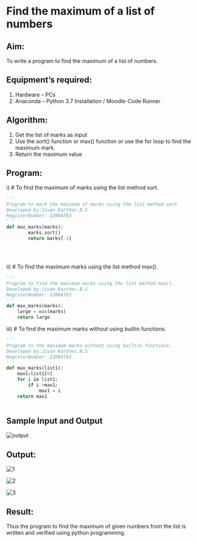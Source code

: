 # Find the maximum of a list of numbers
## Aim:
To write a program to find the maximum of a list of numbers.
## Equipment’s required:
1.	Hardware – PCs
2.	Anaconda – Python 3.7 Installation / Moodle-Code Runner
## Algorithm:
1.	Get the list of marks as input
2.	Use the sort() function or max() function or use the for loop to find the maximum mark.
3.	Return the maximum value
## Program:

i)	# To find the maximum of marks using the list method sort.
```Python
''' 
Program to mark the maximum of marks using the list method sort
Developed by:Jivan Karthec.B.S
RegisterNumber: 22004763
'''
def max_marks(marks):
        marks.sort()
        return marks[-1]
        
    
    


```

ii)	# To find the maximum marks using the list method max().
```Python
''' 
Program to find the maximum marks using the list method max().
Developed by:Jivan Karthec.B.S
RegisterNumber: 22004763
'''
def max_marks(marks):
    large = max(marks)
    return large


```

iii) # To find the maximum marks without using builtin functions.
```Python
''' 
Program to the maximum marks without using builtin functions.
Developed by:Jivan Karthec.B.S
RegisterNumber: 22004763
'''
def max_marks(list1):
    max1=list1[0]
    for i in list1:
        if i >max1:
            max1 = i
    return max1
    


```
## Sample Input and Output
![output](./img/max_marks1.jpg) 

## Output:

![1](https://user-images.githubusercontent.com/121165867/214062258-6bdfe845-9905-4e3b-8b6d-34ff17ba9a11.png)

![2](https://user-images.githubusercontent.com/121165867/214062307-21a93403-5ab9-4583-ad92-c1f8da1d0c4a.png)

![3](https://user-images.githubusercontent.com/121165867/214062355-1b8ccdd7-7650-4acb-9e11-be8db875d430.png)


## Result:
Thus the program to find the maximum of given numbers from the list is written and verified using python programming.
